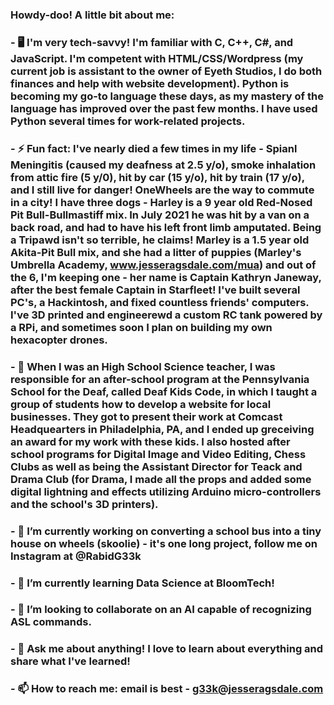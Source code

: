 ### Howdy-doo! A little bit about me:
###
### - 🖥️ I'm very tech-savvy! I'm familiar with C, C++, C#, and JavaScript. I'm competent with HTML/CSS/Wordpress (my current job is assistant to the owner of Eyeth Studios, I do both finances and help with website development). Python is becoming my go-to language these days, as my mastery of the language has improved over the past few months. I have used Python several times for work-related projects. 
###
### - ⚡ Fun fact: I've nearly died a few times in my life - Spianl Meningitis (caused my deafness at 2.5 y/o), smoke inhalation from attic fire (5 y/0), hit by car (15 y/o), hit by train (17 y/o), and I still live for danger! OneWheels are the way to commute in a city! I have three dogs - Harley is a 9 year old Red-Nosed Pit Bull-Bullmastiff mix. In July 2021 he was hit by a van on a back road, and had to have his left front limb amputated. Being a Tripawd isn't so terrible, he claims! Marley is a 1.5 year old Akita-Pit Bull mix, and she had a litter of puppies (Marley's Umbrella Academy, www.jesseragsdale.com/mua) and out of the 6, I'm keeping one - her name is Captain Kathryn Janeway, after the best female Captain in Starfleet!  I've built several PC's, a Hackintosh, and fixed countless friends' computers. I've 3D printed and engineerewd a custom RC tank powered by a RPi, and sometimes soon I plan on building my own hexacopter drones. 
###
### - 🥇 When I was an High School Science teacher, I was responsible for an after-school program at the Pennsylvania School for the Deaf, called Deaf Kids Code, in which I taught a group of students how to develop a website for local businesses. They got to present their work at Comcast Headquearters in Philadelphia, PA, and I ended up greceiving an award for my work with these kids. I also hosted after school programs for Digital Image and Video Editing, Chess Clubs as well as being the Assistant Director for Teack and Drama Club (for Drama, I made all the props and added some digital lightning and effects utilizing Arduino micro-controllers and the school's 3D printers).
###
### - 🔭 I’m currently working on converting a school bus into a tiny house on wheels (skoolie) - it's one long project, follow me on Instagram at @RabidG33k
### - 🌱 I’m currently learning Data Science at BloomTech!
### - 👯 I’m looking to collaborate on an AI capable of recognizing ASL commands.
### - 💬 Ask me about anything! I love to learn about everything and share what I've learned!
### - 📫 How to reach me: email is best - g33k@jesseragsdale.com




<!--
**Rabidgeek/Rabidgeek** is a ✨ _special_ ✨ repository because its `README.md` (this file) appears on your GitHub profile.

Here are some ideas to get you started:

- 🔭 I’m currently working on ...
- 🌱 I’m currently learning ...
- 👯 I’m looking to collaborate on ...
- 🤔 I’m looking for help with ...
- 💬 Ask me about ...
- 📫 How to reach me: ...
- 😄 Pronouns: ...
- ⚡ Fun fact: ...
-->
